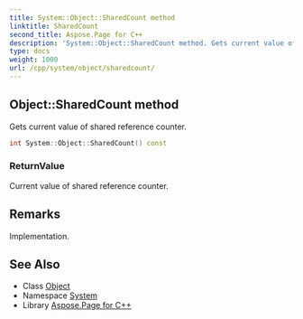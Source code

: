 ```yaml
---
title: System::Object::SharedCount method
linktitle: SharedCount
second_title: Aspose.Page for C++
description: 'System::Object::SharedCount method. Gets current value of shared reference counter in C++.'
type: docs
weight: 1000
url: /cpp/system/object/sharedcount/
---
```

## Object::SharedCount method


Gets current value of shared reference counter.

```cpp
int System::Object::SharedCount() const
```


### ReturnValue

Current value of shared reference counter.
## Remarks


Implementation.

## See Also

* Class [Object](../)
* Namespace [System](../../)
* Library [Aspose.Page for C++](../../../)
